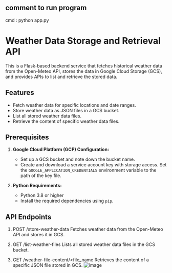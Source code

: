 ## comment to run program
cmd : python app.py

# Weather Data Storage and Retrieval API

This is a Flask-based backend service that fetches historical weather data from the Open-Meteo API, stores the data in Google Cloud Storage (GCS), and provides APIs to list and retrieve the stored data.

## Features
- Fetch weather data for specific locations and date ranges.
- Store weather data as JSON files in a GCS bucket.
- List all stored weather data files.
- Retrieve the content of specific weather data files.

## Prerequisites
1. **Google Cloud Platform (GCP) Configuration:**
   - Set up a GCS bucket and note down the bucket name.
   - Create and download a service account key with storage access. Set the `GOOGLE_APPLICATION_CREDENTIALS` environment variable to the path of the key file.

2. **Python Requirements:**
   - Python 3.8 or higher
   - Install the required dependencies using `pip`.


## API Endpoints
1. POST /store-weather-data
Fetches weather data from the Open-Meteo API and stores it in GCS.

2. GET /list-weather-files
Lists all stored weather data files in the GCS bucket.

3. GET /weather-file-content/<file_name
Retrieves the content of a specific JSON file stored in GCS.
![image](https://github.com/user-attachments/assets/29be74cf-617c-4d48-ba12-f01d0b2e1deb)

